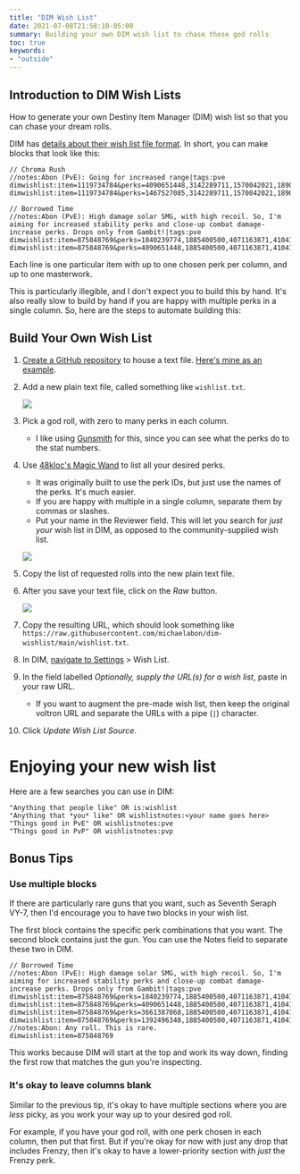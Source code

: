 ```yaml
---
title: "DIM Wish List"
date: 2021-07-08T21:58:10-05:00
summary: Building your own DIM wish list to chase those god rolls
toc: true
keywords:
- "outside"
---
```


## Introduction to DIM Wish Lists

How to generate your own Destiny Item Manager (DIM) wish list so that you can chase your dream rolls.

DIM has [details about their wish list file format][wish-list-file-format]. In short, you can make blocks that look like this:

```
// Chroma Rush
//notes:Abon (PvE): Going for increased range|tags:pve
dimwishlist:item=1119734784&perks=4090651448,3142289711,1570042021,1890422124,684616255
dimwishlist:item=1119734784&perks=1467527085,3142289711,1570042021,1890422124,684616255

// Borrowed Time
//notes:Abon (PvE): High damage solar SMG, with high recoil. So, I'm aiming for increased stability perks and close-up combat damage-increase perks. Drops only from Gambit!|tags:pve
dimwishlist:item=875848769&perks=1840239774,1885400500,4071163871,4104185692,384158423
dimwishlist:item=875848769&perks=4090651448,1885400500,4071163871,4104185692,384158423
```

Each line is one particular item with up to one chosen perk per column, and up to one masterwork.

This is particularly illegible,
and I don't expect you to build this by hand.
It's also really slow to build by hand
if you are happy with multiple perks in a single column.
So, here are the steps to automate building this:

## Build Your Own Wish List

1. [Create a GitHub repository][new-repository] to house a text file. [Here's mine as an example][my-wishlist].

1. Add a new plain text file, called something like `wishlist.txt`.

    ![](/dim-wishlist/new-text-file.png)

1. Pick a god roll, with zero to many perks in each column.

    - I like using [Gunsmith][] for this, since you can see what the perks do to the stat numbers.

1. Use [48kloc's Magic Wand][magic-wand] to list all your desired perks.

    - It was originally built to use the perk IDs, but just use the names of the perks. It's much easier.
    - If you are happy with multiple in a single column, separate them by commas or slashes.
    - Put your name in the Reviewer field. This will let you search for _just your_ wish list in DIM, as opposed to the community-supplied wish list.

    ![](/dim-wishlist/form.png)

1. Copy the list of requested rolls into the new plain text file.

1. After you save your text file, click on the _Raw_ button.

    ![](/dim-wishlist/raw-button.png)

1. Copy the resulting URL, which should look something like `https://raw.githubusercontent.com/michaelabon/dim-wishlist/main/wishlist.txt`.

1. In DIM, [navigate to Settings][dim-settings] > Wish List.

1. In the field labelled _Optionally, supply the URL(s) for a wish list_, paste in your raw URL.

    - If you want to augment the pre-made wish list, then keep the original voltron URL and separate the URLs with a pipe (`|`) character.

1. Click _Update Wish List Source_.

# Enjoying your new wish list

Here are a few searches you can use in DIM:

```
"Anything that people like" OR is:wishlist
"Anything that *you* like" OR wishlistnotes:<your name goes here>
"Things good in PvE" OR wishlistnotes:pve
"Things good in PvP" OR wishlistnotes:pvp
```

## Bonus Tips

### Use multiple blocks

If there are particularly rare guns that you want, such as Seventh Seraph VY-7, then I'd encourage you to have two blocks in your wish list.

The first block contains the specific perk combinations that you want. The second block contains just the gun. You can use the Notes field to separate these two in DIM.

```
// Borrowed Time
//notes:Abon (PvE): High damage solar SMG, with high recoil. So, I'm aiming for increased stability perks and close-up combat damage-increase perks. Drops only from Gambit!|tags:pve
dimwishlist:item=875848769&perks=1840239774,1885400500,4071163871,4104185692,384158423
dimwishlist:item=875848769&perks=4090651448,1885400500,4071163871,4104185692,384158423
dimwishlist:item=875848769&perks=3661387068,1885400500,4071163871,4104185692,384158423
dimwishlist:item=875848769&perks=1392496348,1885400500,4071163871,4104185692,384158423
//notes:Abon: Any roll. This is rare.
dimwishlist:item=875848769
```

This works because DIM will start at the top and work its way down, finding the first row that matches the gun you're inspecting.

### It's okay to leave columns blank

Similar to the previous tip, it's okay to have multiple sections where you are _less_ picky, as you work your way up to your desired god roll.

For example, if you have your god roll, with one perk chosen in each column, then put that first. But if you're okay for now with just any drop that includes Frenzy,
then it's okay to have a lower-priority section with _just_ the Frenzy perk.




[wish-list-file-format]: https://github.com/DestinyItemManager/DIM/blob/master/docs/COMMUNITY_CURATIONS.md
[Gunsmith]: https://d2gunsmith.com/
[my-wishlist]: https://github.com/michaelabon/dim-wishlist
[new-repository]: https://github.com/new
[magic-wand]: https://48klocs.github.io/wish-list-magic-wand/fingerwave.html
[dim-settings]: https://app.destinyitemmanager.com/settings
